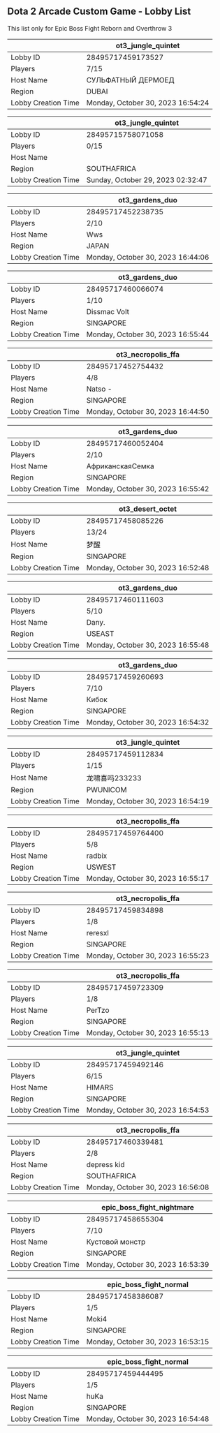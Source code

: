 ## Dota 2 Arcade Custom Game - Lobby List

This list only for Epic Boss Fight Reborn and Overthrow 3

|  | ot3_jungle_quintet |
| ------ | ------ |
| Lobby ID | 28495717459173527 |
| Players | 7/15 |
| Host Name | СУЛЬФАТНЫЙ ДЕРМОЕД |
| Region | DUBAI |
| Lobby Creation Time | Monday, October 30, 2023 16:54:24 |


|  | ot3_jungle_quintet |
| ------ | ------ |
| Lobby ID | 28495715758071058 |
| Players | 0/15 |
| Host Name |  |
| Region | SOUTHAFRICA |
| Lobby Creation Time | Sunday, October 29, 2023 02:32:47 |


|  | ot3_gardens_duo |
| ------ | ------ |
| Lobby ID | 28495717452238735 |
| Players | 2/10 |
| Host Name | Wws |
| Region | JAPAN |
| Lobby Creation Time | Monday, October 30, 2023 16:44:06 |


|  | ot3_gardens_duo |
| ------ | ------ |
| Lobby ID | 28495717460066074 |
| Players | 1/10 |
| Host Name | Dissmac Volt |
| Region | SINGAPORE |
| Lobby Creation Time | Monday, October 30, 2023 16:55:44 |


|  | ot3_necropolis_ffa |
| ------ | ------ |
| Lobby ID | 28495717452754432 |
| Players | 4/8 |
| Host Name | Natso - |
| Region | SINGAPORE |
| Lobby Creation Time | Monday, October 30, 2023 16:44:50 |


|  | ot3_gardens_duo |
| ------ | ------ |
| Lobby ID | 28495717460052404 |
| Players | 2/10 |
| Host Name | АфриканскаяСемка |
| Region | SINGAPORE |
| Lobby Creation Time | Monday, October 30, 2023 16:55:42 |


|  | ot3_desert_octet |
| ------ | ------ |
| Lobby ID | 28495717458085226 |
| Players | 13/24 |
| Host Name | 梦醒 |
| Region | SINGAPORE |
| Lobby Creation Time | Monday, October 30, 2023 16:52:48 |


|  | ot3_gardens_duo |
| ------ | ------ |
| Lobby ID | 28495717460111603 |
| Players | 5/10 |
| Host Name | Dany. |
| Region | USEAST |
| Lobby Creation Time | Monday, October 30, 2023 16:55:48 |


|  | ot3_gardens_duo |
| ------ | ------ |
| Lobby ID | 28495717459260693 |
| Players | 7/10 |
| Host Name | Кибок |
| Region | SINGAPORE |
| Lobby Creation Time | Monday, October 30, 2023 16:54:32 |


|  | ot3_jungle_quintet |
| ------ | ------ |
| Lobby ID | 28495717459112834 |
| Players | 1/15 |
| Host Name | 龙啸喜吗233233 |
| Region | PWUNICOM |
| Lobby Creation Time | Monday, October 30, 2023 16:54:19 |


|  | ot3_necropolis_ffa |
| ------ | ------ |
| Lobby ID | 28495717459764400 |
| Players | 5/8 |
| Host Name | radbix |
| Region | USWEST |
| Lobby Creation Time | Monday, October 30, 2023 16:55:17 |


|  | ot3_necropolis_ffa |
| ------ | ------ |
| Lobby ID | 28495717459834898 |
| Players | 1/8 |
| Host Name | reresxl |
| Region | SINGAPORE |
| Lobby Creation Time | Monday, October 30, 2023 16:55:23 |


|  | ot3_necropolis_ffa |
| ------ | ------ |
| Lobby ID | 28495717459723309 |
| Players | 1/8 |
| Host Name | PerTzo |
| Region | SINGAPORE |
| Lobby Creation Time | Monday, October 30, 2023 16:55:13 |


|  | ot3_jungle_quintet |
| ------ | ------ |
| Lobby ID | 28495717459492146 |
| Players | 6/15 |
| Host Name | HIMARS |
| Region | SINGAPORE |
| Lobby Creation Time | Monday, October 30, 2023 16:54:53 |


|  | ot3_necropolis_ffa |
| ------ | ------ |
| Lobby ID | 28495717460339481 |
| Players | 2/8 |
| Host Name | depress kid |
| Region | SOUTHAFRICA |
| Lobby Creation Time | Monday, October 30, 2023 16:56:08 |


|  | epic_boss_fight_nightmare |
| ------ | ------ |
| Lobby ID | 28495717458655304 |
| Players | 7/10 |
| Host Name | Кустовой монстр |
| Region | SINGAPORE |
| Lobby Creation Time | Monday, October 30, 2023 16:53:39 |


|  | epic_boss_fight_normal |
| ------ | ------ |
| Lobby ID | 28495717458386087 |
| Players | 1/5 |
| Host Name | Moki4 |
| Region | SINGAPORE |
| Lobby Creation Time | Monday, October 30, 2023 16:53:15 |


|  | epic_boss_fight_normal |
| ------ | ------ |
| Lobby ID | 28495717459444495 |
| Players | 1/5 |
| Host Name | huKa |
| Region | SINGAPORE |
| Lobby Creation Time | Monday, October 30, 2023 16:54:48 |


